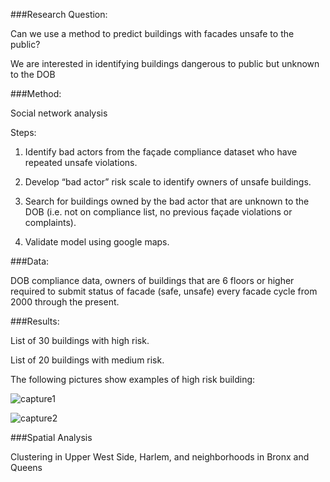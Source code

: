 ###Research Question:

Can we use a method to predict buildings with facades unsafe to the public?

We are interested in identifying buildings dangerous to public but unknown to the DOB

###Method:

Social network analysis

Steps:

1. Identify bad actors from the façade compliance dataset who have repeated unsafe violations. 

2. Develop “bad actor” risk scale to identify owners of unsafe buildings.

3. Search for buildings owned by the bad actor that are unknown to the DOB (i.e. not on compliance list, no previous façade violations or complaints).

4. Validate model using google maps.

###Data:

DOB compliance data, owners of buildings that are 6 floors or higher required to submit status of facade (safe, unsafe) every facade cycle from 2000 through the present.

###Results:

List of 30 buildings with high risk.

List of 20 buildings with medium risk.

The following pictures show examples of high risk building:

![capture1](https://cloud.githubusercontent.com/assets/11237613/23368105/b18eb61c-fcda-11e6-8f91-769c22523aca.PNG)


![capture2](https://cloud.githubusercontent.com/assets/11237613/23368171/e7184e74-fcda-11e6-9dda-b3d8f8c2bcd0.PNG)

###Spatial Analysis

Clustering in Upper West Side, Harlem, and neighborhoods in Bronx and Queens





